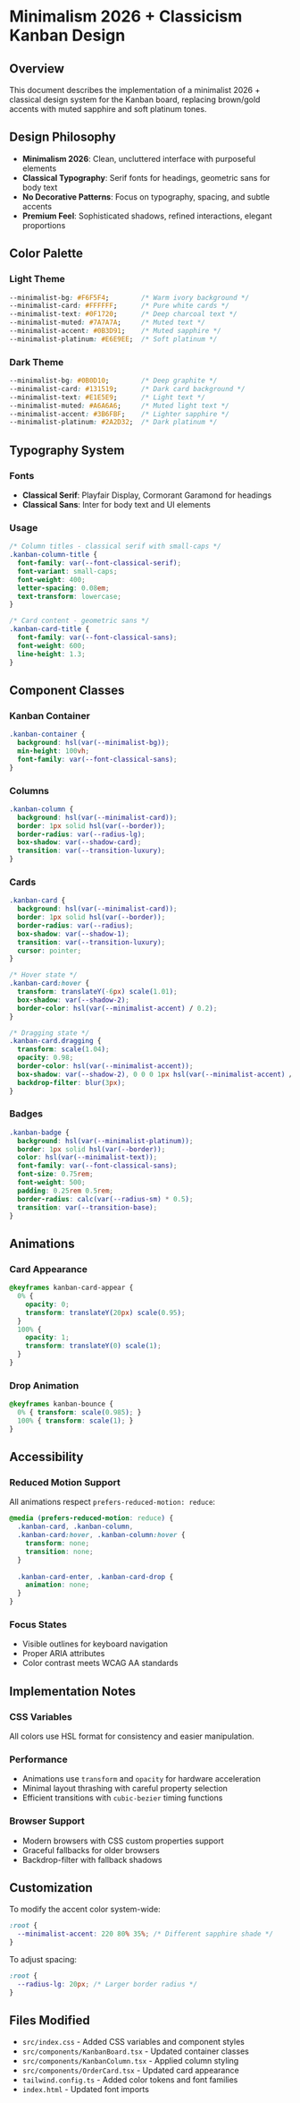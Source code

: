 # Minimalism 2026 + Classicism Kanban Design

## Overview
This document describes the implementation of a minimalist 2026 + classical design system for the Kanban board, replacing brown/gold accents with muted sapphire and soft platinum tones.

## Design Philosophy
- **Minimalism 2026**: Clean, uncluttered interface with purposeful elements
- **Classical Typography**: Serif fonts for headings, geometric sans for body text
- **No Decorative Patterns**: Focus on typography, spacing, and subtle accents
- **Premium Feel**: Sophisticated shadows, refined interactions, elegant proportions

## Color Palette

### Light Theme
```css
--minimalist-bg: #F6F5F4;        /* Warm ivory background */
--minimalist-card: #FFFFFF;      /* Pure white cards */
--minimalist-text: #0F1720;      /* Deep charcoal text */
--minimalist-muted: #7A7A7A;     /* Muted text */
--minimalist-accent: #0B3D91;    /* Muted sapphire */
--minimalist-platinum: #E6E9EE;  /* Soft platinum */
```

### Dark Theme
```css
--minimalist-bg: #0B0D10;        /* Deep graphite */
--minimalist-card: #131519;      /* Dark card background */
--minimalist-text: #E1E5E9;      /* Light text */
--minimalist-muted: #A6A6A6;     /* Muted light text */
--minimalist-accent: #3B6FBF;    /* Lighter sapphire */
--minimalist-platinum: #2A2D32;  /* Dark platinum */
```

## Typography System

### Fonts
- **Classical Serif**: Playfair Display, Cormorant Garamond for headings
- **Classical Sans**: Inter for body text and UI elements

### Usage
```css
/* Column titles - classical serif with small-caps */
.kanban-column-title {
  font-family: var(--font-classical-serif);
  font-variant: small-caps;
  font-weight: 400;
  letter-spacing: 0.08em;
  text-transform: lowercase;
}

/* Card content - geometric sans */
.kanban-card-title {
  font-family: var(--font-classical-sans);
  font-weight: 600;
  line-height: 1.3;
}
```

## Component Classes

### Kanban Container
```css
.kanban-container {
  background: hsl(var(--minimalist-bg));
  min-height: 100vh;
  font-family: var(--font-classical-sans);
}
```

### Columns
```css
.kanban-column {
  background: hsl(var(--minimalist-card));
  border: 1px solid hsl(var(--border));
  border-radius: var(--radius-lg);
  box-shadow: var(--shadow-card);
  transition: var(--transition-luxury);
}
```

### Cards
```css
.kanban-card {
  background: hsl(var(--minimalist-card));
  border: 1px solid hsl(var(--border));
  border-radius: var(--radius);
  box-shadow: var(--shadow-1);
  transition: var(--transition-luxury);
  cursor: pointer;
}

/* Hover state */
.kanban-card:hover {
  transform: translateY(-6px) scale(1.01);
  box-shadow: var(--shadow-2);
  border-color: hsl(var(--minimalist-accent) / 0.2);
}

/* Dragging state */
.kanban-card.dragging {
  transform: scale(1.04);
  opacity: 0.98;
  border-color: hsl(var(--minimalist-accent));
  box-shadow: var(--shadow-2), 0 0 0 1px hsl(var(--minimalist-accent) / 0.3);
  backdrop-filter: blur(3px);
}
```

### Badges
```css
.kanban-badge {
  background: hsl(var(--minimalist-platinum));
  border: 1px solid hsl(var(--border));
  color: hsl(var(--minimalist-text));
  font-family: var(--font-classical-sans);
  font-size: 0.75rem;
  font-weight: 500;
  padding: 0.25rem 0.5rem;
  border-radius: calc(var(--radius-sm) * 0.5);
  transition: var(--transition-base);
}
```

## Animations

### Card Appearance
```css
@keyframes kanban-card-appear {
  0% {
    opacity: 0;
    transform: translateY(20px) scale(0.95);
  }
  100% {
    opacity: 1;
    transform: translateY(0) scale(1);
  }
}
```

### Drop Animation
```css
@keyframes kanban-bounce {
  0% { transform: scale(0.985); }
  100% { transform: scale(1); }
}
```

## Accessibility

### Reduced Motion Support
All animations respect `prefers-reduced-motion: reduce`:

```css
@media (prefers-reduced-motion: reduce) {
  .kanban-card, .kanban-column, 
  .kanban-card:hover, .kanban-column:hover {
    transform: none;
    transition: none;
  }
  
  .kanban-card-enter, .kanban-card-drop {
    animation: none;
  }
}
```

### Focus States
- Visible outlines for keyboard navigation
- Proper ARIA attributes
- Color contrast meets WCAG AA standards

## Implementation Notes

### CSS Variables
All colors use HSL format for consistency and easier manipulation.

### Performance
- Animations use `transform` and `opacity` for hardware acceleration
- Minimal layout thrashing with careful property selection
- Efficient transitions with `cubic-bezier` timing functions

### Browser Support
- Modern browsers with CSS custom properties support
- Graceful fallbacks for older browsers
- Backdrop-filter with fallback shadows

## Customization

To modify the accent color system-wide:
```css
:root {
  --minimalist-accent: 220 80% 35%; /* Different sapphire shade */
}
```

To adjust spacing:
```css
:root {
  --radius-lg: 20px; /* Larger border radius */
}
```

## Files Modified
- `src/index.css` - Added CSS variables and component styles
- `src/components/KanbanBoard.tsx` - Updated container classes
- `src/components/KanbanColumn.tsx` - Applied column styling
- `src/components/OrderCard.tsx` - Updated card appearance
- `tailwind.config.ts` - Added color tokens and font families
- `index.html` - Updated font imports
